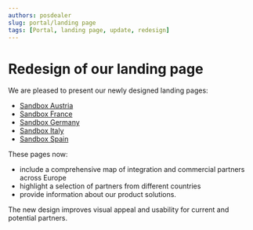 ```yaml
---
authors: posdealer
slug: portal/landing page
tags: [Portal, landing page, update, redesign]
---
```


# Redesign of our landing page
We are pleased to present our newly designed landing pages:  
* [Sandbox Austria](https://portal-sandbox.fiskaltrust.at/ "Sandbox AT")
* [Sandbox France](https://portal-sandbox.fiskaltrust.fr/ "Sandbox France") 
* [Sandbox Germany](https://portal-sandbox.fiskaltrust.de/ "Sandbox  Germany")
* [Sandbox Italy](https://portal-sandbox.fiskaltrust.it/ "Sandbox Italy")
* [Sandbox Spain](https://portal-sandbox.fiskaltrust.es/ "Sandbox Spain")  

These pages now:

* include a comprehensive map of integration and commercial partners across Europe
*  highlight a selection of partners from different countries
* provide information about our product solutions. 

The new design improves visual appeal and usability for current and potential partners.
